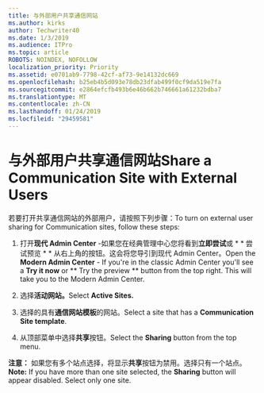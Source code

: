 ```yaml
---
title: 与外部用户共享通信网站
ms.author: kirks
author: Techwriter40
ms.date: 1/3/2019
ms.audience: ITPro
ms.topic: article
ROBOTS: NOINDEX, NOFOLLOW
localization_priority: Priority
ms.assetid: e0701ab9-7798-42cf-af73-9e14132dc669
ms.openlocfilehash: b25eb4b5d093e78db23dfab499f0cf9da519e7fa
ms.sourcegitcommit: e2864efcfb493b6e46b662b746661a61232bdba7
ms.translationtype: MT
ms.contentlocale: zh-CN
ms.lasthandoff: 01/24/2019
ms.locfileid: "29459581"
---
```

# <a name="share-a-communication-site-with-external-users"></a><span data-ttu-id="3fec2-102">与外部用户共享通信网站</span><span class="sxs-lookup"><span data-stu-id="3fec2-102">Share a Communication Site with External Users</span></span>

<span data-ttu-id="3fec2-103">若要打开共享通信网站的外部用户，请按照下列步骤：</span><span class="sxs-lookup"><span data-stu-id="3fec2-103">To turn on external user sharing for Communication sites, follow these steps:</span></span> 
  
1. <span data-ttu-id="3fec2-p101">打开**现代 Admin Center** -如果您在经典管理中心您将看到**立即尝试**或 \* \* 尝试预览 \* \* 从右上角的按钮。这会将您导引到现代 Admin Center。</span><span class="sxs-lookup"><span data-stu-id="3fec2-p101">Open the **Modern Admin Center** - If you're in the classic Admin Center you'll see a **Try it now** or \*\* Try the preview \*\* button from the top right. This will take you to the Modern Admin Center.</span></span> 
  
2. <span data-ttu-id="3fec2-106">选择**活动网站。**</span><span class="sxs-lookup"><span data-stu-id="3fec2-106">Select **Active Sites.**</span></span>
  
3. <span data-ttu-id="3fec2-107">选择的具有**通信网站模板**的网站。</span><span class="sxs-lookup"><span data-stu-id="3fec2-107">Select a site that has a **Communication Site template**.</span></span> 
  
4. <span data-ttu-id="3fec2-108">从顶部菜单中选择**共享**按钮。</span><span class="sxs-lookup"><span data-stu-id="3fec2-108">Select the **Sharing** button from the top menu.</span></span> 
  
 <span data-ttu-id="3fec2-p102">**注意：** 如果您有多个站点选择，将显示**共享**按钮为禁用。选择只有一个站点。</span><span class="sxs-lookup"><span data-stu-id="3fec2-p102">**Note:** If you have more than one site selected, the **Sharing** button will appear disabled. Select only one site.</span></span> 
  

